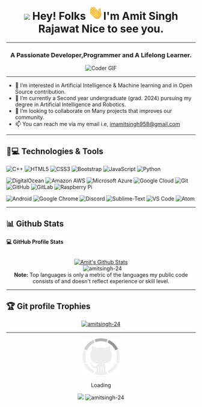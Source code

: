 <h1  align="center" ><img src="https://emojis.slackmojis.com/emojis/images/1531849430/4246/blob-sunglasses.gif?1531849430" width="30"/> Hey! Folks <img src="https://raw.githubusercontent.com/ABSphreak/ABSphreak/master/gifs/Hi.gif" width="40px" />I'm Amit Singh Rajawat Nice to see you.</h1>

---
<h3 align="center">A Passionate Developer,Programmer and A Lifelong Learner.</h3>
<div align="center">
<img src="https://media.giphy.com/media/SWoSkN6DxTszqIKEqv/giphy.gif" alt="Coder GIF" width="500">
</div>

---
- 👀 I’m interested in Artificial Intelligence & Machine learning and in Open Source contribution.
- 🌱 I’m currently a Second  year undergraduate (grad. 2024) pursuing my degree in Artificial Intelligence and Robotics.
- 💞️ I’m looking to collaborate on Many projects that improves our community.
- 📫 You can reach me via my email i.e, imamitsingh958@gmail.com

---

## 🚀💻 Technologies & Tools 
![C++](https://img.shields.io/badge/-C++-00599C?style=flat-square&logo=c)
![HTML5](https://img.shields.io/badge/-HTML5-E34F26?style=flat-square&logo=html5&logoColor=white)
![CSS3](https://img.shields.io/badge/-CSS3-1572B6?style=flat-square&logo=css3)
![Bootstrap](https://img.shields.io/badge/-Bootstrap-563D7C?style=flat-square&logo=bootstrap)
![JavaScript](https://img.shields.io/badge/-JavaScript-black?style=flat-square&logo=javascript)
![Python](https://img.shields.io/badge/-Python-black?style=flat-square&logo=Python)

![DigitalOcean](https://img.shields.io/badge/-Digital%20Ocean-darkblue?style=flat-square&logo=digitalocean)
![Amazon AWS](https://img.shields.io/badge/Amazon%20AWS-232F3E?style=flat-square&logo=amazon-aws)
![Microsoft Azure](https://img.shields.io/badge/Microsoft%20Azure-232F7E?style=flat-square&logo=microsoft-azure)
![Google Cloud](https://img.shields.io/badge/Google%20Cloud-black?style=flat-square&logo=google-cloud)
![Git](https://img.shields.io/badge/-Git-black?style=flat-square&logo=git)
![GitHub](https://img.shields.io/badge/-GitHub-181717?style=flat-square&logo=github)
![GitLab](https://img.shields.io/badge/-GitLab-FCA121?style=flat-square&logo=gitlab)
![Raspberry Pi](https://img.shields.io/badge/-Raspberry%20Pi-C51A4A?style=flat-square&logo=Raspberry-Pi)

 ![Android](https://img.shields.io/badge/Android-05150C?style=flat-square&logo=android)
 ![Google Chrome](https://img.shields.io/badge/Chrome-black?style=flat-square&logo=google-chrome)
 ![Discord](https://img.shields.io/badge/Discord-black?style=flat-square&logo=discord)
 ![Sublime-Text](https://img.shields.io/badge/-Sublime%20Text-black?style=flat-square&logo=Sublime-Text)
 ![VS Code](https://img.shields.io/badge/-VS%20Code-007ACC?style=flat-square&logo=visual-studio-code)
 ![Atom](https://img.shields.io/badge/-Atom-fadedgreen?style=flat-square&logo=Atom)

---

## 📊 Github Stats

  <summary><b>💻 GitHub Profile Stats</b></summary>
  <br/>
  <p align="center">
    <a href="https://github.com/amitsingh-24/github-readme-stats"><img alt="Amit's Github Stats" src="https://github-readme-stats.vercel.app/api?username=amitsingh-24&show_icons=true&count_private=true&theme=algolia" height="192px"/></a>
<br/>
  &nbsp;
	  <img src="https://github-readme-stats.vercel.app/api/top-langs?username=amitsingh-24&langs_count=10&show_icons=true&locale=en&layout=compact&theme=algolia" alt="amitsingh-24" height="192px"/>
  <br/>
  <b>Note:</b> Top languages is only a metric of the languages my public code consists of and doesn't reflect experience or skill level.
  </p>

---
## :trophy: Git profile Trophies

<p align="center"> <a href="https://github.com/amitsingh-24/github-profile-trophy"><img src="https://github-profile-trophy.vercel.app/?username=amitsingh-24&layout=compact&theme=algolia" alt="amitsingh-24" /></a> </p>

---
<div align=center>
    <img src="https://raw.githubusercontent.com/AhmedFathyDev/AhmedFathyDev/main/GitHub.gif" alt="GitHub Octocat Logo" height="100">
    <p>Loading</p>
</div>

<p align=center>
<img height="22" src="https://badges.pufler.dev/visits/amitsingh-24/amitsingh-24?color=black&logo=github" />
<img height="22" src="https://komarev.com/ghpvc/?username=amitsingh-24" alt="amitsingh-24"/>
<a href="https://github.com/amitsingh-24">
</a>
</p>


<!---
amitsingh-24/amitsingh-24 is a ✨ special ✨ repository because its `README.md` (this file) appears on your GitHub profile.
You can click the Preview link to take a look at your changes.
--->
